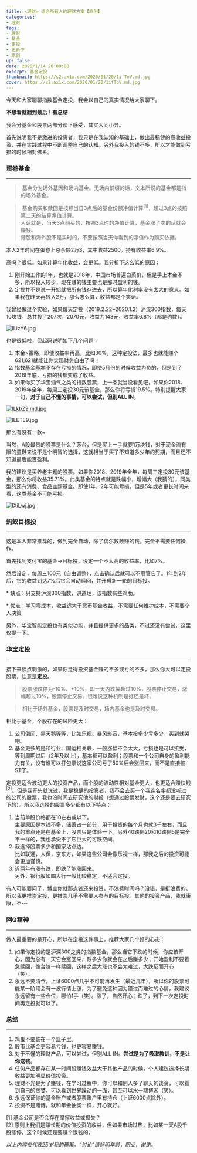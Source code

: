 ```yaml
---
title: <理财> 适合所有人的理财方案【原创】
categories:
- 理财
tags: 
- 理财
- 基金
- 定投
- 更新中
- 原创
up: false
date: 2020/1/14 20:00:00
excerpt: 基金定投
thumbnail: https://s2.ax1x.com/2020/01/20/1ifToV.md.jpg
cover: https://s2.ax1x.com/2020/01/20/1ifToV.md.jpg
---
```


今天和大家聊聊指数基金定投，我会以自己的真实情况给大家聊下。

**不想看就翻到最后！有总结**

我会分基金和股票两部分谈下感受，其实大同小异。

首先说明我不是激进的投资者，我只是在我认知的基础上，做出最稳健的高收益投资，并在实践过程中不断调整自己的认知。另外我投入的钱不多，所以才能做到亏损的时候相对佛系。

### 蛋卷基金
---
> 基金分为场外基因和场内基金。无场内前缀的话，文本所说的基金都是指的场外基金。

> 基金购买和赎回是按照当日3点后的基金份额净值计算<sup>[1]</sup>，超过3点的按照第二天的结算净值计算。<br>人话就是，当天3点前买的，按照3点时的净值计算，基金涨了卖的话就会赚钱。<br>港股和海外股不是实时的，不要按照当天你看到的净值作为购买依据。

本人2年时间在蛋卷上总余额2万3，其中收益2500。持有收益率6.9%。

高吗？很低。如果计算年化收益，会更低。我分析下这么低的原因：
1. 刚开始工作的1年，也就是2018年，中国市场普遍白菜价，但是手上本金不多，所以投入较少，现在赚的钱主要也是那时盈利的钱。
2. 定投并不是说一开始就把所有钱存进去，所以算年化利率没有太大的意义。如果我在昨天再转入2万，那么怎么算，收益都是个笑话。

我曾经做过个实验，如果每天定投（2019.2.22~2020.1.2）沪深300指数，每天10块钱，总共投了207次，2070元，收益为143元，收益率6.8%（都是约数）。

![lLizY6.jpg](https://s2.ax1x.com/2020/01/14/lLizY6.jpg)

也是很低啦，但起码说明如下几个问题：

1. 本金>策略，即使收益率再高，比如30%，这种定投法，最多也就能赚个621,621就能让你实现财务自由了吗！
2. 指数基金基本不存在亏损的情况，即使5月份的时候收益为负的，但是到了2019年底，亏损的钱都变成了收益。
3. 如果你买了华宝油气之类的指数股票，上一条就当没看见吧，如果你2018、2019年全年，每周三定投30元该基金，那么你将亏损19.5%。特别提醒大家一句，**对于自己不懂的事情，可以尝试，但别ALL IN**。

[![lLkbZ9.md.jpg](https://s2.ax1x.com/2020/01/14/lLkbZ9.md.jpg)](https://imgchr.com/i/lLkbZ9)

![lLETE9.jpg](https://s2.ax1x.com/2020/01/14/lLETE9.jpg)

那么有没有一款~

当然，A股最贵的股票是什么？茅台，但是买上一手就要1万块钱，对于现金流有限的童鞋来说不是个明智的选择，这就相当于买了不知道多少年的死期，而且还不知道最后能否盈利。

我的建议是买养老主题的股票。如果你2018、2019年全年，每周三定投30元该基金，那么你将收益35.71%。此类基金的特点就是跌幅小，增幅大（我猜的），同类型的还有消费、食品主题基金。即使1年、2年可能亏损，但是5年或者更长时间来看，这类基金不可能亏损。

![lXiLwj.jpg](https://s2.ax1x.com/2020/01/15/lXiLwj.jpg)

### 蚂蚁目标投
---

这是本人非常推荐的，做到完全自动，除了偶尔数数赚的钱，完全不需要任何操作。

首先找到支付宝的基金->目标投，设定一个不太高的收益率，比如7%。

然后设定，每周三100元（自由调整），点击确认后就可以不用管它了。1年到2年后，它的收益到达7%后它会自动赎回，并开启新一轮的目标投。

* 缺点：只支持沪深300指数，讲道理，该指数有些鸡肋。

* 优点：学习零成本，收益远大于货币基金收益，不需要任何维护成本，不需要个人决策

另外，华宝智能定投也有类似功能，并且提供更多的品类，不过还没有尝试，这里仅提一下。

### 华宝定投
---

接下来谈点刺激的，如果你觉得投资基金赚的不多或亏的不多，那么你大可以定投股票，注意是**定投**。

> 股票涨跌停为-10%、+10%，即一天内跌幅超过10%，股票停止交易，涨幅超过10%，股票停止交易。很难说这种机制是好还是坏。

> 相比于场外基金，股票是及时交易，场内基金也是及时交易。

相比于基金，个股存在的风险更大：
1. 公司倒闭、黑天鹅等等，比如乐视、暴风影音，基本投多少亏多少，买到就哭吧。
2. 基金更多的是和行业、国运相关联，一般涨幅不会太大，亏损也是可以接受，等到周期过后（2年及以上），基本都可以盈利；股票和一个公司自身的盈利能力有关，没有谁可以打包票说这家公司亏了50%后会涨回来，而不是直接被ST了。

定投更适合波动更大的投资产品，而个股的波动性相对基金更大，也更适合赚快钱<sup>[2]</sup>。但是我开头就说过，我是稳健的投资者，我不会去买一个我连名字都没听过的公司的股票，我也没时间去研究他的财报（想通过股票发财，这个还是要去研究下的）。所以我选择的股票多少都有以下特点：
1. 当前单股价格都在10左右或以下。<br>主要原因是本钱不多，储蓄占一部分，用于投资的每个月也就3千左右，而且我的重点还是在基金上，股票只是体验一下。另外40跌倒20和10跌倒5是完全不一样的，我也承受不了它巨大的可跌空间。
2. 我选择股票多少和国家沾点边。<br>比如联通，人保，京东方，如果这些公司会像乐视一样，那我之后的投资可能会更加谨慎。
3. 近两年有涨有跌，即跌了能涨回来。<br>另外，银行股如四大行一般比较稳定，不适合定投。

有人可能要问了，博主你就那点钱还来投资，不浪费时间吗？没错，是挺浪费的。所以我更推崇定投，更推崇几乎不需要人参与的目标投。其他的投资产品，我就康康，不~~

### 阿Q精神
---
做人最重要的是开心，所以在定投这件事上，推荐大家几个好的心态：
1. 如果你定投的是沪深300之类的指数基金，那么当它下跌的时候，你应该开心，因为总有一天它会涨回来，跌多少你就会在之后赚多少；开始盈利不要着急赎回，像台阶一样赎回，这样之后大涨也不会太难过，大跌反而开心（笑）。
2. 永远不要清仓，上证6000点几乎不可能再发生（最近几年），所以你的股票可能某一阶段会有一波行情上涨，为了避免这种因为错过而难过的心情，我建议永远留有一些仓位，哪怕1手（笑）。涨了，自然开心；跌了，到下一次定投时间再定投就可以了。

### 总结
---
1. 鸡蛋不要装在一个篮子里。
2. 股市比基金更容易亏钱，也更容易赚钱。
3. 对于不懂的理财产品，可以尝试，但别ALL IN。**尝试是为了吸取教训，不是让你送钱**。
4. 任何产品都存在某一时间段赚钱效益大于其他产品的时候，个人建议选择长期收益更加明显价值投资。
5. 理财不光是为了赚钱，在学习过程中，你可以和别人多了聊天的谈资，可以看到自己的贪婪，可以看到世界躁动的一面，甚至可以水一期博客（笑）。
6. 永远保证你的基金账户或者股票账户里有持仓（上证6000点除外）。
7. 投资不是赌博，就和年会抽奖一样，开心就好。

[1] 基金公司是否会存在摩擦收益或损失？  
[2] 原则上我们是赚长期的价值投资的收益，但如果市场过热，比如某一天A股千股涨停，这个时候还是要赚个饭钱的。

*以上内容仅代表25岁我的理解。“讨论”请标明年龄，职业，谢谢。*